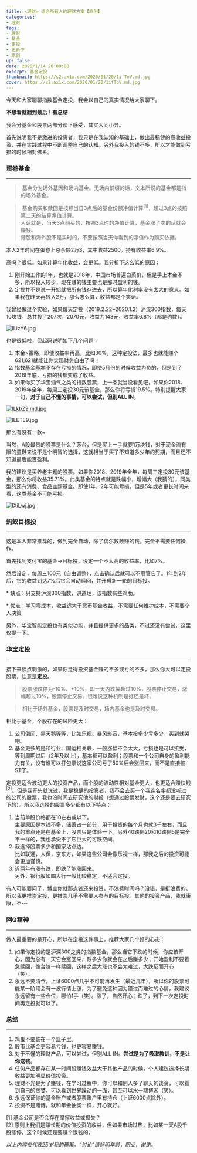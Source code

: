 ```yaml
---
title: <理财> 适合所有人的理财方案【原创】
categories:
- 理财
tags: 
- 理财
- 基金
- 定投
- 更新中
- 原创
up: false
date: 2020/1/14 20:00:00
excerpt: 基金定投
thumbnail: https://s2.ax1x.com/2020/01/20/1ifToV.md.jpg
cover: https://s2.ax1x.com/2020/01/20/1ifToV.md.jpg
---
```


今天和大家聊聊指数基金定投，我会以自己的真实情况给大家聊下。

**不想看就翻到最后！有总结**

我会分基金和股票两部分谈下感受，其实大同小异。

首先说明我不是激进的投资者，我只是在我认知的基础上，做出最稳健的高收益投资，并在实践过程中不断调整自己的认知。另外我投入的钱不多，所以才能做到亏损的时候相对佛系。

### 蛋卷基金
---
> 基金分为场外基因和场内基金。无场内前缀的话，文本所说的基金都是指的场外基金。

> 基金购买和赎回是按照当日3点后的基金份额净值计算<sup>[1]</sup>，超过3点的按照第二天的结算净值计算。<br>人话就是，当天3点前买的，按照3点时的净值计算，基金涨了卖的话就会赚钱。<br>港股和海外股不是实时的，不要按照当天你看到的净值作为购买依据。

本人2年时间在蛋卷上总余额2万3，其中收益2500。持有收益率6.9%。

高吗？很低。如果计算年化收益，会更低。我分析下这么低的原因：
1. 刚开始工作的1年，也就是2018年，中国市场普遍白菜价，但是手上本金不多，所以投入较少，现在赚的钱主要也是那时盈利的钱。
2. 定投并不是说一开始就把所有钱存进去，所以算年化利率没有太大的意义。如果我在昨天再转入2万，那么怎么算，收益都是个笑话。

我曾经做过个实验，如果每天定投（2019.2.22~2020.1.2）沪深300指数，每天10块钱，总共投了207次，2070元，收益为143元，收益率6.8%（都是约数）。

![lLizY6.jpg](https://s2.ax1x.com/2020/01/14/lLizY6.jpg)

也是很低啦，但起码说明如下几个问题：

1. 本金>策略，即使收益率再高，比如30%，这种定投法，最多也就能赚个621,621就能让你实现财务自由了吗！
2. 指数基金基本不存在亏损的情况，即使5月份的时候收益为负的，但是到了2019年底，亏损的钱都变成了收益。
3. 如果你买了华宝油气之类的指数股票，上一条就当没看见吧，如果你2018、2019年全年，每周三定投30元该基金，那么你将亏损19.5%。特别提醒大家一句，**对于自己不懂的事情，可以尝试，但别ALL IN**。

[![lLkbZ9.md.jpg](https://s2.ax1x.com/2020/01/14/lLkbZ9.md.jpg)](https://imgchr.com/i/lLkbZ9)

![lLETE9.jpg](https://s2.ax1x.com/2020/01/14/lLETE9.jpg)

那么有没有一款~

当然，A股最贵的股票是什么？茅台，但是买上一手就要1万块钱，对于现金流有限的童鞋来说不是个明智的选择，这就相当于买了不知道多少年的死期，而且还不知道最后能否盈利。

我的建议是买养老主题的股票。如果你2018、2019年全年，每周三定投30元该基金，那么你将收益35.71%。此类基金的特点就是跌幅小，增幅大（我猜的），同类型的还有消费、食品主题基金。即使1年、2年可能亏损，但是5年或者更长时间来看，这类基金不可能亏损。

![lXiLwj.jpg](https://s2.ax1x.com/2020/01/15/lXiLwj.jpg)

### 蚂蚁目标投
---

这是本人非常推荐的，做到完全自动，除了偶尔数数赚的钱，完全不需要任何操作。

首先找到支付宝的基金->目标投，设定一个不太高的收益率，比如7%。

然后设定，每周三100元（自由调整），点击确认后就可以不用管它了。1年到2年后，它的收益到达7%后它会自动赎回，并开启新一轮的目标投。

* 缺点：只支持沪深300指数，讲道理，该指数有些鸡肋。

* 优点：学习零成本，收益远大于货币基金收益，不需要任何维护成本，不需要个人决策

另外，华宝智能定投也有类似功能，并且提供更多的品类，不过还没有尝试，这里仅提一下。

### 华宝定投
---

接下来谈点刺激的，如果你觉得投资基金赚的不多或亏的不多，那么你大可以定投股票，注意是**定投**。

> 股票涨跌停为-10%、+10%，即一天内跌幅超过10%，股票停止交易，涨幅超过10%，股票停止交易。很难说这种机制是好还是坏。

> 相比于场外基金，股票是及时交易，场内基金也是及时交易。

相比于基金，个股存在的风险更大：
1. 公司倒闭、黑天鹅等等，比如乐视、暴风影音，基本投多少亏多少，买到就哭吧。
2. 基金更多的是和行业、国运相关联，一般涨幅不会太大，亏损也是可以接受，等到周期过后（2年及以上），基本都可以盈利；股票和一个公司自身的盈利能力有关，没有谁可以打包票说这家公司亏了50%后会涨回来，而不是直接被ST了。

定投更适合波动更大的投资产品，而个股的波动性相对基金更大，也更适合赚快钱<sup>[2]</sup>。但是我开头就说过，我是稳健的投资者，我不会去买一个我连名字都没听过的公司的股票，我也没时间去研究他的财报（想通过股票发财，这个还是要去研究下的）。所以我选择的股票多少都有以下特点：
1. 当前单股价格都在10左右或以下。<br>主要原因是本钱不多，储蓄占一部分，用于投资的每个月也就3千左右，而且我的重点还是在基金上，股票只是体验一下。另外40跌倒20和10跌倒5是完全不一样的，我也承受不了它巨大的可跌空间。
2. 我选择股票多少和国家沾点边。<br>比如联通，人保，京东方，如果这些公司会像乐视一样，那我之后的投资可能会更加谨慎。
3. 近两年有涨有跌，即跌了能涨回来。<br>另外，银行股如四大行一般比较稳定，不适合定投。

有人可能要问了，博主你就那点钱还来投资，不浪费时间吗？没错，是挺浪费的。所以我更推崇定投，更推崇几乎不需要人参与的目标投。其他的投资产品，我就康康，不~~

### 阿Q精神
---
做人最重要的是开心，所以在定投这件事上，推荐大家几个好的心态：
1. 如果你定投的是沪深300之类的指数基金，那么当它下跌的时候，你应该开心，因为总有一天它会涨回来，跌多少你就会在之后赚多少；开始盈利不要着急赎回，像台阶一样赎回，这样之后大涨也不会太难过，大跌反而开心（笑）。
2. 永远不要清仓，上证6000点几乎不可能再发生（最近几年），所以你的股票可能某一阶段会有一波行情上涨，为了避免这种因为错过而难过的心情，我建议永远留有一些仓位，哪怕1手（笑）。涨了，自然开心；跌了，到下一次定投时间再定投就可以了。

### 总结
---
1. 鸡蛋不要装在一个篮子里。
2. 股市比基金更容易亏钱，也更容易赚钱。
3. 对于不懂的理财产品，可以尝试，但别ALL IN。**尝试是为了吸取教训，不是让你送钱**。
4. 任何产品都存在某一时间段赚钱效益大于其他产品的时候，个人建议选择长期收益更加明显价值投资。
5. 理财不光是为了赚钱，在学习过程中，你可以和别人多了聊天的谈资，可以看到自己的贪婪，可以看到世界躁动的一面，甚至可以水一期博客（笑）。
6. 永远保证你的基金账户或者股票账户里有持仓（上证6000点除外）。
7. 投资不是赌博，就和年会抽奖一样，开心就好。

[1] 基金公司是否会存在摩擦收益或损失？  
[2] 原则上我们是赚长期的价值投资的收益，但如果市场过热，比如某一天A股千股涨停，这个时候还是要赚个饭钱的。

*以上内容仅代表25岁我的理解。“讨论”请标明年龄，职业，谢谢。*